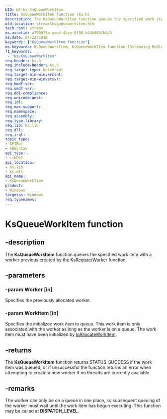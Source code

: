 ```yaml
---
UID: NF:ks.KsQueueWorkItem
title: KsQueueWorkItem function (ks.h)
description: The KsQueueWorkItem function queues the specified work item with a worker previous created by the KsRegisterWorker function.
old-location: stream\ksqueueworkitem.htm
tech.root: stream
ms.assetid: a700979e-aee4-4bce-8f98-b44b864fbb43
ms.date: 04/23/2018
keywords: ["KsQueueWorkItem function"]
ms.keywords: KsQueueWorkItem, KsQueueWorkItem function [Streaming Media Devices], ks/KsQueueWorkItem, ksfunc_abb711a0-0862-4d91-b2e1-3af290f1112f.xml, stream.ksqueueworkitem
f1_keywords:
 - "ks/KsQueueWorkItem"
req.header: ks.h
req.include-header: Ks.h
req.target-type: Universal
req.target-min-winverclnt: 
req.target-min-winversvr: 
req.kmdf-ver: 
req.umdf-ver: 
req.ddi-compliance: 
req.unicode-ansi: 
req.idl: 
req.max-support: 
req.namespace: 
req.assembly: 
req.type-library: 
req.lib: Ks.lib
req.dll: 
req.irql: 
topic_type:
- APIRef
- kbSyntax
api_type:
- LibDef
api_location:
- Ks.lib
- Ks.dll
api_name:
- KsQueueWorkItem
product:
- Windows
targetos: Windows
req.typenames: 
---
```


# KsQueueWorkItem function


## -description


The <b>KsQueueWorkItem</b> function queues the specified work item with a worker previous created by the <a href="https://docs.microsoft.com/windows-hardware/drivers/ddi/ks/nf-ks-ksregisterworker">KsRegisterWorker</a> function.


## -parameters




### -param Worker [in]

Specifies the previously allocated worker.


### -param WorkItem [in]

Specifies the initialized work item to queue. This work item is only associated with the worker as long as the worker is on a queue. The work item must have been initialized by <a href="https://docs.microsoft.com/windows-hardware/drivers/ddi/wdm/nf-wdm-ioallocateworkitem">IoAllocateWorkItem</a>.


## -returns



The <b>KsQueueWorkItem</b> function returns STATUS_SUCCESS if the work item was queued, or if unsuccessful the function returns an error when attempting to create a new worker if no threads are currently available.




## -remarks



The worker can only be on a queue in one place, so subsequent queuing of the worker must wait until the work item has begun executing. This function may be called at <b>DISPATCH_LEVEL</b>.



